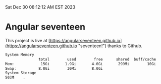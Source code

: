 Sat Dec 30 08:12:12 AM EST 2023

# Angular seventeen


This project is live at [https://angularseventeen.github.io](https://angularseventeen.github.io "seventeen!") thanks to Github.

```bash
System Memory
               total        used        free      shared  buff/cache   available
Mem:            15Gi       1.9Gi       4.0Gi       299Mi        10Gi        13Gi
Swap:          8.0Gi        30Mi       8.0Gi
System Storage
503M	.
```
